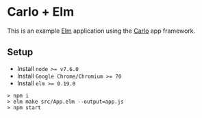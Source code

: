 # Carlo + Elm

This is an example [Elm](https://elm-lang.org/) application using
the [Carlo](https://github.com/GoogleChromeLabs/carlo) app framework.

## Setup

* Install `node >= v7.6.0`
* Install `Google Chrome/Chromium >= 70`
* Install `elm >= 0.19.0`

```
> npm i
> elm make src/App.elm --output=app.js
> npm start
```
